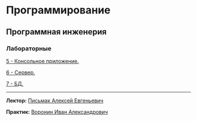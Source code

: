 # Программирование 
## Программная инженерия

### Лабораторные
[5 - Консольное приложение.](https://github.com/karillisa/Programming/tree/master/Semester-2/Laboratory-work-5)

[6 - Сервер.](https://github.com/karillisa/Programming/tree/master/Semester-2/Laboratory-work-6)

[7 - БД.](https://github.com/karillisa/Programming/tree/master/Semester-2/Laboratory-work-7)

---
**Лектор:** [Письмак Алексей Евгеньевич](https://my.itmo.ru/persons/160739?p=1&q=Алексей%20Письмак)

**Практик:** [Воронин Иван Александрович](https://my.itmo.ru/persons/333580?p=1&q=Иван%20воронин)

